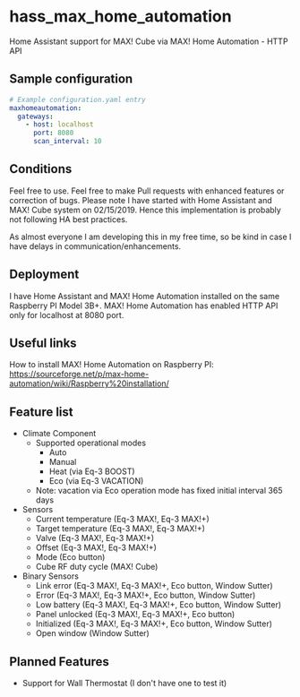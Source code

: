 # hass_max_home_automation
Home Assistant support for MAX! Cube via MAX! Home Automation - HTTP API

## Sample configuration
```yaml
# Example configuration.yaml entry
maxhomeautomation:
  gateways:
    - host: localhost
      port: 8080
      scan_interval: 10
```
## Conditions
Feel free to use. Feel free to make Pull requests with enhanced features or correction of bugs.
Please note I have started with Home Assistant and MAX! Cube system on 02/15/2019. 
Hence this implementation is probably not following HA best practices.

As almost everyone I am developing this in my free time, so be kind in case I have delays in communication/enhancements.

## Deployment
I have Home Assistant and MAX! Home Automation installed on the same Raspberry PI Model 3B+.
MAX! Home Automation has enabled HTTP API only for localhost at 8080 port.

## Useful links
How to install MAX! Home Automation on Raspberry PI: https://sourceforge.net/p/max-home-automation/wiki/Raspberry%20installation/

## Feature list
* Climate Component
  * Supported operational modes
    * Auto
    * Manual
    * Heat (via Eq-3 BOOST)
    * Eco (via Eq-3 VACATION)
  * Note: vacation via Eco operation mode has fixed initial interval 365 days 
* Sensors
  * Current temperature (Eq-3 MAX!, Eq-3 MAX!+)
  * Target temperature (Eq-3 MAX!, Eq-3 MAX!+)
  * Valve (Eq-3 MAX!, Eq-3 MAX!+)
  * Offset (Eq-3 MAX!, Eq-3 MAX!+)
  * Mode (Eco button)
  * Cube RF duty cycle (MAX! Cube)
* Binary Sensors
  * Link error (Eq-3 MAX!, Eq-3 MAX!+, Eco button, Window Sutter)
  * Error (Eq-3 MAX!, Eq-3 MAX!+, Eco button, Window Sutter)
  * Low battery (Eq-3 MAX!, Eq-3 MAX!+, Eco button, Window Sutter)
  * Panel unlocked (Eq-3 MAX!, Eq-3 MAX!+, Eco button)
  * Initialized (Eq-3 MAX!, Eq-3 MAX!+, Eco button, Window Sutter)
  * Open window (Window Sutter)

## Planned Features
* Support for Wall Thermostat (I don't have one to test it)
